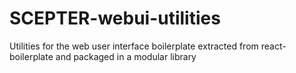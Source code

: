 # SCEPTER-webui-utilities
Utilities for the web user interface boilerplate extracted from react-boilerplate and packaged in a modular library
